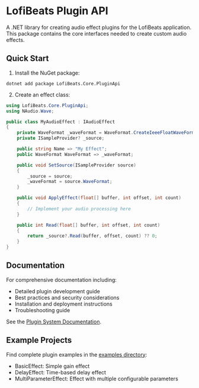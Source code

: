 # LofiBeats Plugin API

A .NET library for creating audio effect plugins for the LofiBeats application. This package contains the core interfaces needed to create custom audio effects.

## Quick Start

1. Install the NuGet package:
```shell
dotnet add package LofiBeats.Core.PluginApi
```

2. Create an effect class:
```csharp
using LofiBeats.Core.PluginApi;
using NAudio.Wave;

public class MyAudioEffect : IAudioEffect
{
    private WaveFormat _waveFormat = WaveFormat.CreateIeeeFloatWaveFormat(44100, 2);
    private ISampleProvider? _source;

    public string Name => "My Effect";
    public WaveFormat WaveFormat => _waveFormat;

    public void SetSource(ISampleProvider source)
    {
        _source = source;
        _waveFormat = source.WaveFormat;
    }

    public void ApplyEffect(float[] buffer, int offset, int count)
    {
        // Implement your audio processing here
    }

    public int Read(float[] buffer, int offset, int count)
    {
        return _source?.Read(buffer, offset, count) ?? 0;
    }
}
```

## Documentation

For comprehensive documentation including:
- Detailed plugin development guide
- Best practices and security considerations
- Installation and deployment instructions
- Troubleshooting guide

See the [Plugin System Documentation](https://github.com/willibrandon/LofiBeats/blob/main/docs/PLUGINS.md).

## Example Projects

Find complete plugin examples in the [examples directory](https://github.com/willibrandon/LofiBeats/tree/main/examples/Plugins):
- BasicEffect: Simple gain effect
- DelayEffect: Time-based delay effect
- MultiParameterEffect: Effect with multiple configurable parameters 